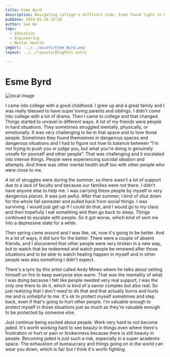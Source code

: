 ```yaml
---
title: Esme Byrd
description: Navigating college's difficult side, Esme found light in healing and self-protection.
pubDate: 2024-01-24 22:28
author: Sam Wu
tags:
  - Education
  - Engineering
  - Mental Health
imgUrl: '../../assets/Esme_Byrd.png'
layout: ../../layouts/BlogPost.astro

---
```

# Esme Byrd

![local image](../../assets/Esme_Byrd.png)

I came into college with a good childhood. I grew up and a great family and I was really blessed to have super loving parents and siblings. I didn't come into college with a lot of drama. Then I came to college and that changed. Things started to unravel in different ways. A lot of my friends were people in hard situations. They sometimes struggled mentally, physically, or emotionally. It was very challenging to be in that space and to love those people. Sometimes they found themselves in dangerous spaces and dangerous situations and I had to figure out how to balance between “I'm not trying to push you or judge you, but what you're doing is genuinely unsafe for yourself and other people”. That was challenging and it escalated into intense things. People were experiencing suicidal ideation and attempts. And there was other mental health stuff too with other people who were close to me.

A lot of struggles were during the summer, so there wasn't a lot of support due to a lack of faculty and because our families were not there. I didn't have anyone else to help me. I was carrying these people by myself in very dangerous places. It was just awful. After that summer, I kind of shut down for the whole fall semester and pulled back from social things. I was surviving. I would just get up if I could do that, and I would go to my class and then hopefully I eat something and then go back to sleep. Things continued to escalate with people. So it got worse, which kind of sent me into a depressive state for a while. 

Then spring came around and I was like, ok, now it's going to be better. And in a lot of ways, it did turn for the better. There were a couple of absent friends, and I discovered that other people were very broken in a new way, but to watch that be redeemed and watch people be renewed after those situations and to be able to watch healing happen in myself and in other people was also something I didn't expect. 

There's a lyric by this artist called Andy Mineo where he talks about setting himself on fire to keep everyone else warm. That was the mentality of what I was doing because I felt like people needed very real support, I was the only one there to do it, which is kind of a savior complex but also real. So just realizing that I don't need to do that and that actually burns and hurts me and is unhelpful to me. It's ok to protect myself sometimes and step back, even if that's going to hurt other people. I'm valuable enough to protect myself in those situations just as much as they're valuable enough to be protected by someone else.

Just continue being excited about people. Work very hard to not become jaded. It's worth working hard to see beauty in things even where there's frustration or hurt or pain or brokenness because there is still beauty in people. Becoming jaded is just such a risk, especially in a super academic space. The exhaustion of bureaucracy and things going on in the world can wear you down, which is fair but I think it's worth fighting. 
